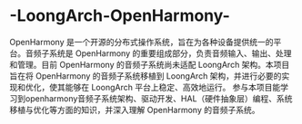# -LoongArch-OpenHarmony-
OpenHarmony 是一个开源的分布式操作系统，旨在为各种设备提供统一的平台。音频子系统是 OpenHarmony 的重要组成部分，负责音频输入、输出、处理和管理。目前 OpenHarmony 的音频子系统尚未适配 LoongArch 架构。本项目旨在将 OpenHarmony 的音频子系统移植到 LoongArch 架构，并进行必要的实现和优化，使其能够在 LoongArch 平台上稳定、高效地运行。  参与本项目能学习到openharmony音频子系统架构、驱动开发、HAL（硬件抽象层）编程、系统移植与优化等方面的知识，并深入理解 OpenHarmony 的音频子系统。
